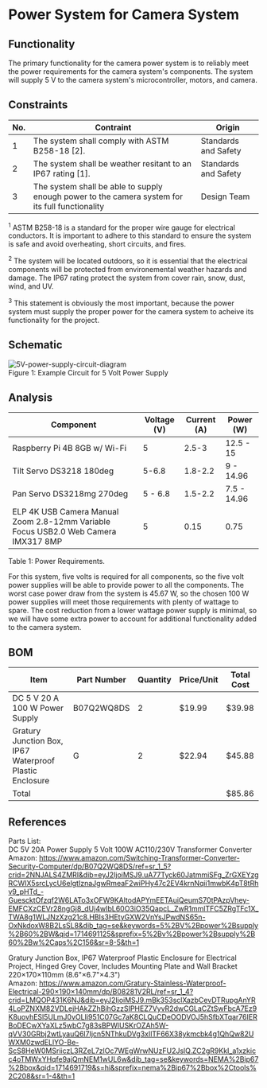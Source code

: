 # Power System for Camera System
## Functionality
The primary functionality for the camera power system is to reliably meet the power requirements for the camera system's components. The system will supply 5 V to the camera system's microcontroller, motors, and camera.

## Constraints
| No.| Contraint | Origin |
| -- | --------- |--------|
|  1 | The system shall comply with ASTM B258-18 [2]. | Standards and Safety |
|  2 | The system shall be weather resitant to an IP67 rating [1].  | Standards and Safety |
|  3 | The system shall be able to supply enough power to the camera system for its full functionality | Design Team | 


      
<sup>1</sup> ASTM B258-18 is a standard for the proper wire gauge for electrical conductors. It is important to adhere to this standard to ensure the system is safe and avoid overheating, short circuits, and fires.  <br />

<sup>2</sup> The system will be located outdoors, so it is essential that the electrical components will be protected from environemental weather hazards and damage. The IP67 rating protect the system from cover rain, snow, dust, wind, and UV. <br />

<sup>3</sup> This statement is obviously the most important, because the power system must supply the proper power for the camera system to acheive its functionality for the project. <br />


## Schematic
![5V-power-supply-circuit-diagram](https://github.com/mrnye42/Drone-Tracker-Project/assets/158224821/8b9796c8-cb32-4588-9f21-ac271578669a)<br/>
Figure 1: Example Circuit for 5 Volt Power Supply<br/>



## Analysis
| Component| Voltage (V) | Current (A) | Power (W) |
| -- | --------- |--------|--------|
|  Raspberry Pi 4B 8GB w/ Wi-Fi | 5 | 2.5-3 | 12.5 - 15 |
|  Tilt Servo DS3218 180deg | 5-6.8 | 1.8-2.2 | 9 - 14.96 |
| Pan Servo DS3218mg 270deg  | 5 - 6.8 | 1.5-2.2 | 7.5 - 14.96|
|  ELP 4K USB Camera Manual Zoom 2.8-12mm Variable Focus USB2.0 Web Camera IMX317 8MP | 5 | 0.15 | 0.75 | 

Table 1: Power Requirements.<br />

For this system, five volts is required for all components, so the five volt power supplies will be able to provide power to all the components. The worst case power draw from the system is 45.67 W, so the chosen 100 W power supplies will meet those requirements with plenty of wattage to spare. The cost reduction from a lower wattage power supply is minimal, so we will have some extra power to account for additional functionality added to the camera system. <br />




## BOM
| Item     | Part Number | Quantity | Price/Unit     | Total Cost |
| -------- | ------------| -------- |----------------|------------|
|     DC 5 V 20 A 100 W Power Supply    |    B07Q2WQ8DS         |     2     |       $19.99         |     $39.98      |
|     Gratury Junction Box, IP67 Waterproof Plastic Enclosure    |    G         |     2     |       $22.94       |     $45.88      |
|Total     |             |          |                |     $85.86      |

## References

Parts List: <br/>
DC 5V 20A Power Supply 5 Volt 100W AC110/230V Transformer Converter <br/>
Amazon: https://www.amazon.com/Switching-Transformer-Converter-Security-Computer/dp/B07Q2WQ8DS/ref=sr_1_5?crid=2NNJALS4ZMRI&dib=eyJ2IjoiMSJ9.uA77Tyck60JatmmiSFg_ZrGXEYzgRCWIX5srcLycU6elgtIznaJgwRmeaF2wiPHy47c2EV4krnNqii1mwbK4pT8tRhv9_pHTd_-GuescktOfzqf2W6LATo3xOFW9KAltodAPYmEETAuiQeumS70tPAzpVhey-EMFCXzCEVr28ngGj8_dUj4wIbL60O3iO35QapcL_ZwR1mmlTFC5ZRgTFc1X_TWA8g1WLJNzXzg21c8.HBIs3HEtyGXW2VnYsJPwdNS65n-OxNkdoxW8B2LsSL8&dib_tag=se&keywords=5%2BV%2Bpower%2Bsupply%2B60%2BW&qid=1714691125&sprefix=5%2Bv%2Bpower%2Bsupply%2B60%2Bw%2Caps%2C156&sr=8-5&th=1<br/>

Gratury Junction Box, IP67 Waterproof Plastic Enclosure for Electrical Project, Hinged Grey Cover, Includes Mounting Plate and Wall Bracket 220×170×110mm (8.6"×6.7"×4.3")<br/>
Amazon: https://www.amazon.com/Gratury-Stainless-Waterproof-Electrical-290×190×140mm/dp/B08281V2RL/ref=sr_1_4?crid=LMQOP431K6NJ&dib=eyJ2IjoiMSJ9.mBk353sclXazbCevDTRupgAnYR4LoPZNXM82VDLejHAkZZhBihGzzSIPHEZ7VyvR2dwCGLaCZtSwFbcA7Ez9K8uovhESl5ULmJ0vOLIi951C07Gc7aK8CLQuCDeOODVOJ5hSfbXTqar76IERBoDECwXYaXLz5wbC7g83sBPWlUSKrOZAh5W-qVV30GRbj2wtLyauQ6l7Ijcn5NThkuDVg3xIlTF66X38ykmcbk4g1QhQw82UWXM0zwdELlYO-Be-ScS8HeW0MSriiczL3RZeL7zlOc7WEgWrwNUzFU2JslQ.ZC2gR9KkI_a1xzkicc4oTMWxYHqfe9ajQmNEM1wUL6w&dib_tag=se&keywords=NEMA%2Bip67%2Bbox&qid=1714691719&s=hi&sprefix=nema%2Bip67%2Bbox%2Ctools%2C208&sr=1-4&th=1<br/>

